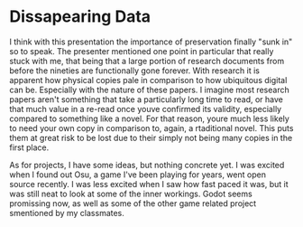 # Dissapearing Data

I think with this presentation the importance of preservation finally "sunk in" so to speak.
The presenter mentioned one point in particular that really stuck with me, that being that a large
portion of research documents from before the nineties are functionally gone forever.  With research it
is apparent how physical copies pale in comparison to how ubiquitous digital can be.  Especially with the nature
of these papers.  I imagine most research papers aren't something that take a particularly long time to read, or 
have that much value in a re-read once youve confirmed its validity, especially compared to something like a novel.
For that reason, youre much less likely to need your own copy in comparison to, again, a rtaditional novel.  This puts
them at great risk to be lost due to their simply not being many copies in the first place.

As for projects, I have some ideas, but nothing concrete yet.  I was excited when I found out Osu, a game I've been playing
for years, went open source recently.  I was less excited when I saw how fast paced it was, but it was still neat to look at
some of the inner workings.  Godot seems promissing now, as well as some of the other game related project smentioned by my classmates.
